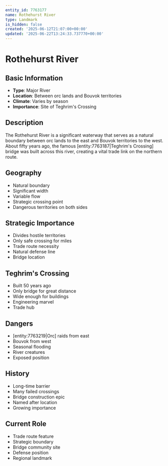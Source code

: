```yaml
---
entity_id: 7763177
name: Rothehurst River
type: Landmark
is_hidden: false
created: '2025-06-12T21:07:00+00:00'
updated: '2025-06-22T13:24:33.737770+00:00'
---
```


# Rothehurst River

## Basic Information

- **Type**: Major River
- **Location**: Between orc lands and Bouvok territories
- **Climate**: Varies by season
- **Importance**: Site of Teghrim's Crossing

## Description

The Rothehurst River is a significant waterway that serves as a natural boundary between orc lands to the east and Bouvok territories to the west. About fifty years ago, the famous [entity:7763187|Teghrim's Crossing] bridge was built across this river, creating a vital trade link on the northern route.

## Geography

- Natural boundary
- Significant width
- Variable flow
- Strategic crossing point
- Dangerous territories on both sides

## Strategic Importance

- Divides hostile territories
- Only safe crossing for miles
- Trade route necessity
- Natural defense line
- Bridge location

## Teghrim's Crossing

- Built 50 years ago
- Only bridge for great distance
- Wide enough for buildings
- Engineering marvel
- Trade hub

## Dangers

- [entity:7763219|Orc] raids from east
- Bouvok from west
- Seasonal flooding
- River creatures
- Exposed position

## History

- Long-time barrier
- Many failed crossings
- Bridge construction epic
- Named after location
- Growing importance

## Current Role

- Trade route feature
- Strategic boundary
- Bridge community site
- Defense position
- Regional landmark